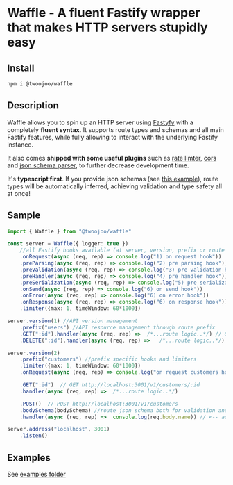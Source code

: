 # Waffle - A fluent Fastify wrapper that makes HTTP servers stupidly easy

## Install

```bash
npm i @twoojoo/waffle
```

## Description

Waffle allows you to spin up an HTTP server using [Fastyfy](https://github.com/fastify/fastify) with a completely **fluent syntax**. 
It supports route types and schemas and all main Fastify features, while fully allowing to interact with the underlying Fastify instance.

It also comes **shipped with some useful plugins** such as [rate limter](), [cors]() and [json schema parser](), to further decrease development time.

It's **typescript first**. If you provide json schemas (see [this example](./examples/validation.ts)), route types will be automatically inferred, achieving validation and type safety all at once!

## Sample

```typescript
import { Waffle } from "@twoojoo/waffle"

const server = Waffle({ logger: true })
	//all Fastify hooks available (at server, version, prefix or route level)
	.onRequest(async (req, rep) => console.log("1) on request hook"))
	.preParsing(async (req, rep) => console.log("2) pre parsing hook"))
	.preValidation(async (req, rep) => console.log("3) pre validation hook"))
	.preHandler(async (req, rep) => console.log("4) pre handler hook"))
	.preSerialization(async (req, rep) => console.log("5) pre serialization hook"))
	.onSend(async (req, rep) => console.log("6) on send hook"))
	.onError(async (req, rep) => console.log("6) on error hook"))
	.onResponse(async (req, rep) => console.log("6) on response hook"))
	.limiter({max: 1, timeWindow: 60*1000}) 

server.version(1) //API version management
	.prefix("users") //API resource management through route prefix
	.GET(":id").handler(async (req, rep) =>  /*...route logic..*/) // GET http://localhost:3001/v1/users/:id
	.DELETE(":id").handler(async (req, rep) =>   /*...route logic..*/) // DELETE http://localhost:3001/v1/users/:id

server.version(2)
	.prefix("customers") //prefix specific hooks and limiters
	.limiter({max: 1, timeWindow: 60*1000})
	.onRequest(async (req, rep) => console.log("on request customers hook")) 

	.GET(":id")  // GET http://localhost:3001/v1/customers/:id
	.handler(async (req, rep) =>  /*...route logic..*/)

	.POST()  // POST http://localhost:3001/v1/customers
	.bodySchema(bodySchema) //route json schema both for validation and type safety
	.handler(async (req, rep) =>  console.log(req.body.name)) // <-- autocomplete

server.address("localhost", 3001)
	.listen()
```

## Examples

See [examples folder](./examples)
